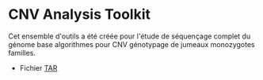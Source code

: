 
# CNV Analysis Toolkit

Cet ensemble d'outils a été créée pour l'étude de séquençage complet du génome
base algorithmes pour CNV génotypage de jumeaux monozygotes familles.

* Fichier [TAR](http://statgen.org/wp-content/uploads/Softwares/CNVAnalysisToolkit/cnv_analysis_toolkit.tar.gz)

